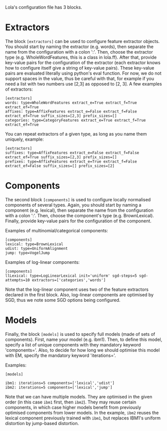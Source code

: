 

Lola's configuration file has 3 blocks.

# Extractors

The block `[extractors]` can be used to configure feature extractor objects.
You should start by naming the extractor (e.g. words), then separate the name from the configuration with a colon ':'.
Then, choose the extractor type (e.g. WholeWordFeatures, this is a class in lola.ff).
After that, provide key-value pairs for the configuration of the extractor (each extractor knows how to configure itself give a string of key-value pairs). 
These key-value pairs are evaluated literally using python's eval function.
For now, we do not support spaces in the value, thus be careful with that, for example if you need a list with two numbers use [2,3] as opposed to [2, 3].
A few examples of extractors:


    [extractors]
    words: type=WholeWordFeatures extract_e=True extract_f=True extract_ef=True
    affixes: type=AffixFeatures extract_e=False extract_f=False extract_ef=True suffix_sizes=[2,3] prefix_sizes=[]
    categories: type=CategoryFeatures extract_e=True extract_f=True extract_ef=True 


You can repeat extractors of a given type, as long as you name them uniquely, example:


    [extractors]    
    suffixes: type=AffixFeatures extract_e=False extract_f=False extract_ef=True suffix_sizes=[2,3] prefix_sizes=[]
    prefixes: type=AffixFeatures extract_e=True extract_f=False extract_ef=False suffix_sizes=[] prefix_sizes=[2]


# Components

The second block `[components]` is used to configure locally normalised components of several types.
Again, you should start by naming a component (e.g. lexical), then separate the name from the configuration with a colon ':'.
Then, choose the component's type (e.g. BrownLexical).
Finally, provide key-value pairs for the configuration of the component.

Examples of multinomial/categorical components:


    [components]
    lexical: type=BrownLexical
    udist: type=UniformAlignment
    jump: type=VogelJump


Examples of log-linear components:


    [components]
    llLexical: type=LogLinearLexical init='uniform' sgd-steps=5 sgd-attempts=10 extractors=['categories','words']


Note that the log-linear component uses two of the feature extractors declared in the first block.
Also, log-linear components are optimised by SGD, thus we note some SGD options being configured.


# Models

Finally, the block `[models]` is used to specify full models (made of sets of components).
First, name your model (e.g. ibm1). Then, to define this model, specify a list of unique components with they mandatory keyword 'components='.
Also, to decide for how long we should optimise this model with EM, specify the mandatory keyword 'iterations='.

Examples:


    [models]

    ibm1: iterations=5 components=['lexical','udist']
    ibm2: iterations=5 components=['lexical','jump']


Note that we can have multiple models. They are optimised in the given order (in this case `ibm1` first, then `ibm2`).
They may reuse certain components, in which case higher models benefit from previously optimised components from lower models.
In the example, `ibm2` reuses the lexical component previously trained with `ibm1`, but replaces IBM1's uniform distortion by jump-based distortion.
